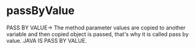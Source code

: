 # passByValue
 PASS BY VALUE-> The method parameter values are copied to another variable and then copied object is passed, that's why it is called pass by value.
JAVA IS PASS BY VALUE.
